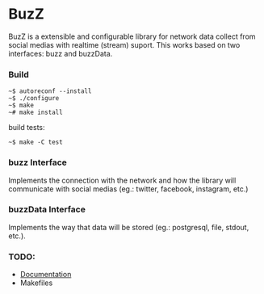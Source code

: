 # BuzZ

BuzZ is a extensible and configurable library for network data collect from social medias with realtime (stream) suport. This works based on two interfaces: buzz and buzzData.

### Build

```
~$ autoreconf --install
~$ ./configure
~$ make
~# make install
```

build tests:

`~$ make -C test`

### buzz Interface
Implements the connection with the network and how the library will communicate with social medias (eg.: twitter, facebook, instagram, etc.)


### buzzData Interface
Implements the way that data will be stored (eg.: postgresql, file, stdout, etc.).


### TODO: 
- [Documentation](https://github.com/leonardoms/BuzZ/wiki)
- Makefiles
